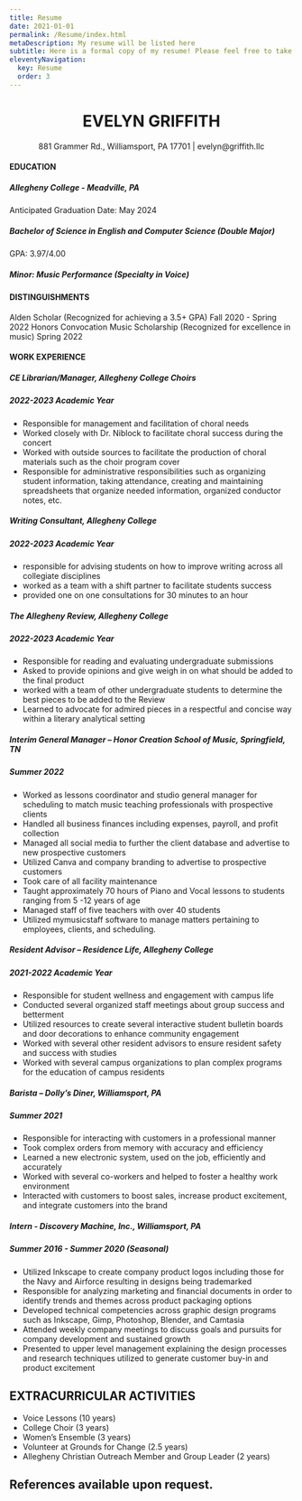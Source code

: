 ```yaml
---
title: Resume
date: 2021-01-01
permalink: /Resume/index.html
metaDescription: My resume will be listed here
subtitle: Here is a formal copy of my resume! Please feel free to take a look!
eleventyNavigation:
  key: Resume
  order: 3
---
```


# <div align=center>EVELYN GRIFFITH</div>

<div align="center">881 Grammer Rd., Williamsport, PA 17701 | evelyn@griffith.llc</div>

#### EDUCATION
##### Allegheny College - Meadville, PA
Anticipated Graduation Date: May 2024
##### Bachelor of Science in English and Computer Science (Double Major)
GPA: 3.97/4.00
##### Minor: Music Performance (Specialty in Voice)

#### DISTINGUISHMENTS
Alden Scholar (Recognized for achieving a 3.5+ GPA)                           Fall 2020 - Spring 2022
Honors Convocation Music Scholarship (Recognized for excellence in music)     Spring 2022

#### WORK EXPERIENCE

##### CE Librarian/Manager, Allegheny College Choirs
##### 2022-2023 Academic Year

- Responsible for management and facilitation of choral needs
- Worked closely with Dr. Niblock to facilitate choral success during the concert
- Worked with outside sources to facilitate the production of choral materials such as the choir program cover
- Responsible for administrative responsibilities such as organizing student information, taking attendance, creating and maintaining spreadsheets that organize needed information, organized conductor notes, etc.

##### Writing Consultant, Allegheny College
##### 2022-2023 Academic Year

- responsible for advising students on how to improve writing across all collegiate disciplines
- worked as a team with a shift partner to facilitate students success
- provided one on one consultations for 30 minutes to an hour

##### The Allegheny Review, Allegheny College
##### 2022-2023 Academic Year

- Responsible for reading and evaluating undergraduate submissions
- Asked to provide opinions and give weigh in on what should be added to the final product
- worked with a team of other undergraduate students to determine the best pieces to be added to the Review
- Learned to advocate for admired pieces in a respectful and concise way within a literary analytical setting

##### Interim General Manager – Honor Creation School of Music, Springfield, TN
##### Summer 2022

- Worked as lessons coordinator and studio general manager for scheduling to match music teaching professionals with prospective clients
- Handled all business finances including expenses, payroll, and profit collection
- Managed all social media to further the client database and advertise to new prospective customers
- Utilized Canva and company branding to advertise to prospective customers
- Took care of all facility maintenance
- Taught approximately 70 hours of Piano and Vocal lessons to students ranging from 5 -12 years of age
- Managed staff of five teachers with over 40 students
- Utilized mymusicstaff software to manage matters pertaining to employees, clients, and scheduling.

##### Resident Advisor – Residence Life, Allegheny College
##### 2021-2022 Academic Year

- Responsible for student wellness and engagement with campus life
- Conducted several organized staff meetings about group success and betterment
- Utilized resources to create several interactive student bulletin boards and door decorations to enhance community engagement
- Worked with several other resident advisors to ensure resident safety and success with studies
- Worked with several campus organizations to plan complex programs for the education of campus residents

##### Barista – Dolly’s Diner, Williamsport, PA
##### Summer 2021

- Responsible for interacting with customers in a professional manner
- Took complex orders from memory with accuracy and efficiency
- Learned a new electronic system, used on the job, efficiently and accurately
- Worked with several co-workers and helped to foster a healthy work environment
- Interacted with customers to boost sales, increase product excitement, and integrate customers into the brand

##### Intern - Discovery Machine, Inc., Williamsport, PA
##### Summer 2016 - Summer 2020 (Seasonal)

- Utilized Inkscape to create company product logos including those for the Navy and Airforce resulting in designs being trademarked
- Responsible for analyzing marketing and financial documents in order to identify trends and themes across product packaging options  
- Developed technical competencies across graphic design programs such as Inkscape, Gimp, Photoshop, Blender, and Camtasia
- Attended weekly company meetings to discuss goals and pursuits for company development and sustained growth
- Presented to upper level management explaining the design processes and research techniques utilized to generate customer buy-in and product excitement

## EXTRACURRICULAR ACTIVITIES

- Voice Lessons (10 years)
- College Choir (3 years)
- Women’s Ensemble (3 years)
- Volunteer at Grounds for Change (2.5 years)
- Allegheny Christian Outreach Member and Group Leader (2 years)

## References available upon request.